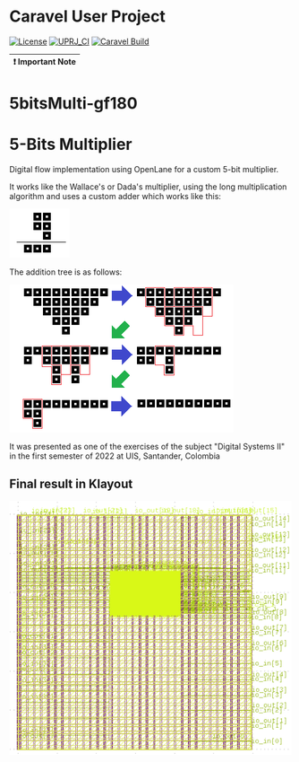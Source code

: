 # Caravel User Project

[![License](https://img.shields.io/badge/License-Apache%202.0-blue.svg)](https://opensource.org/licenses/Apache-2.0) [![UPRJ_CI](https://github.com/efabless/caravel_project_example/actions/workflows/user_project_ci.yml/badge.svg)](https://github.com/efabless/caravel_project_example/actions/workflows/user_project_ci.yml) [![Caravel Build](https://github.com/efabless/caravel_project_example/actions/workflows/caravel_build.yml/badge.svg)](https://github.com/efabless/caravel_project_example/actions/workflows/caravel_build.yml)

| :exclamation: Important Note            |
|-----------------------------------------|

# 5bitsMulti-gf180
# 5-Bits Multiplier

Digital flow implementation using OpenLane for a custom 5-bit multiplier.

It works like the Wallace's or Dada's multiplier, using the long multiplication algorithm and uses a custom adder which works like this:

![221Adder.png](./Media/221Adder.png)

The addition tree is as follows:

![CustomMultiply.png](./Media/CustomMultiply.png)

It was presented as one of the exercises of the subject "Digital Systems II" in the first semester of 2022 at UIS, Santander, Colombia

## Final result in Klayout

![FinalResult2.png](./Media/FinalResult2.png)

